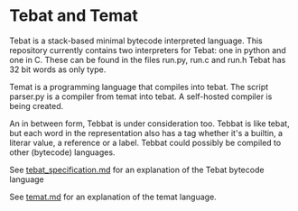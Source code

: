 # Tebat and Temat

Tebat is a stack-based minimal bytecode interpreted language.
This repository currently contains two interpreters for Tebat: one in python and one in C.
These can be found in the files run.py, run.c and run.h
Tebat has 32 bit words as only type.

Temat is a programming language that compiles into tebat.
The script parser.py is a compiler from temat into tebat.
A self-hosted compiler is being created.

An in between form, Tebbat is under consideration too.
Tebbat is like tebat, but each word in the representation also has a tag whether it's a builtin, a literar value, a reference or a label.
Tebbat could possibly be compiled to other (bytecode) languages.

See [tebat_specification.md](tebat_specification.md) for an explanation of the Tebat bytecode language

See [temat.md](temat.md) for an explanation of the temat language.
